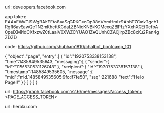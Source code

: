 url: developers.facebook.com

app token: EAAaFWVCI9WgBAKFFto8aeSqGPKCsoQpD8dVbmHmLr9AhbTZCmk2gcb1RgfI6avSawQeTN2mKhcttKGdaLZBNicKNBkKGMcxqZBlPfzYXxhXQEf0cfbA0peiXMNdCXfxzwZCtLaalV0XWZCYUAO1ZAQUnhCZACjlrpZBc8xKu2Pan4gZDZD


code: https://github.com/shubham1810/chatbot_bootcamp_101

{
"object":"page",
"entry":[
	{
	"id":"1920753338153138",
	"time":1485849535643,
	"messaging":[
		{
		"sender":{
			"id":"1156530531126748"
			},
		"recipient":{
			"id":"1920753338153138"
			},
		"timestamp":1485849535605,
		"message":{
			"mid":"mid.1485849535605:9fcdf7fe50",
			"seq":221688,
			"text":"Hello Page!!"
			}
		}
		]
	}
	]
}


url: https://graph.facebook.com/v2.6/me/messages?access_token=<PAGE_ACCESS_TOKEN>

url: heroku.com